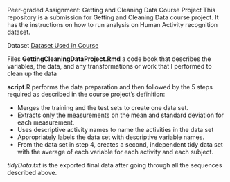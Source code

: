 Peer-graded Assignment: Getting and Cleaning Data Course Project
This repository is a submission for Getting and Cleaning Data course project. 
It has the instructions on how to run analysis on Human Activity recognition dataset.

Dataset
[Dataset Used in Course](http://archive.ics.uci.edu/ml/datasets/Human+Activity+Recognition+Using+Smartphones)

Files
**GettingCleaningDataProject.Rmd** a code book that describes the variables, the data, and any transformations or work that I performed to clean up the data

**script**.R performs the data preparation and then followed by the 5 steps required as described in the course project’s definition:
* Merges the training and the test sets to create one data set.
* Extracts only the measurements on the mean and standard deviation for each measurement.
* Uses descriptive activity names to name the activities in the data set
* Appropriately labels the data set with descriptive variable names.
* From the data set in step 4, creates a second, independent tidy data set with the average of each variable for each activity and each subject.

*tidyData.txt* is the exported final data after going through all the sequences described above.
